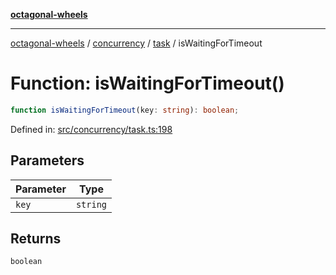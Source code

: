 [**octagonal-wheels**](../../../../../../README.md)

***

[octagonal-wheels](../../../../../../globals.md) / [concurrency](../../../README.md) / [task](../README.md) / isWaitingForTimeout

# Function: isWaitingForTimeout()

```ts
function isWaitingForTimeout(key: string): boolean;
```

Defined in: [src/concurrency/task.ts:198](https://github.com/vrtmrz/octagonal-wheels/blob/main/src/concurrency/task.ts#L198)

## Parameters

| Parameter | Type |
| ------ | ------ |
| `key` | `string` |

## Returns

`boolean`
